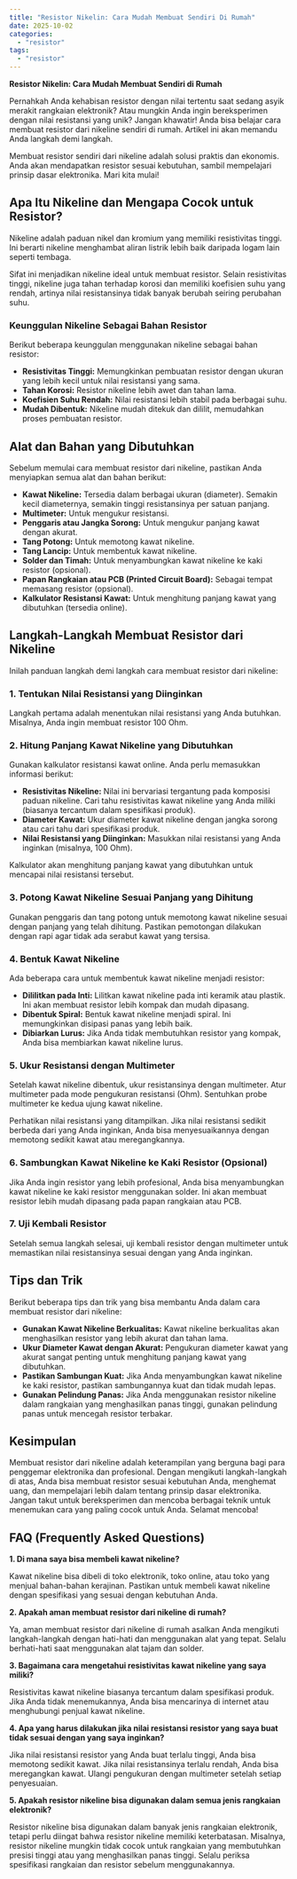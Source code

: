 ```yaml
---
title: "Resistor Nikelin: Cara Mudah Membuat Sendiri Di Rumah"
date: 2025-10-02
categories: 
  - "resistor"
tags: 
  - "resistor"
---
```


**Resistor Nikelin: Cara Mudah Membuat Sendiri di Rumah**

Pernahkah Anda kehabisan resistor dengan nilai tertentu saat sedang asyik merakit rangkaian elektronik? Atau mungkin Anda ingin bereksperimen dengan nilai resistansi yang unik? Jangan khawatir! Anda bisa belajar cara membuat resistor dari nikeline sendiri di rumah. Artikel ini akan memandu Anda langkah demi langkah.

Membuat resistor sendiri dari nikeline adalah solusi praktis dan ekonomis. Anda akan mendapatkan resistor sesuai kebutuhan, sambil mempelajari prinsip dasar elektronika. Mari kita mulai!

## Apa Itu Nikeline dan Mengapa Cocok untuk Resistor?

Nikeline adalah paduan nikel dan kromium yang memiliki resistivitas tinggi. Ini berarti nikeline menghambat aliran listrik lebih baik daripada logam lain seperti tembaga.

Sifat ini menjadikan nikeline ideal untuk membuat resistor. Selain resistivitas tinggi, nikeline juga tahan terhadap korosi dan memiliki koefisien suhu yang rendah, artinya nilai resistansinya tidak banyak berubah seiring perubahan suhu.

### Keunggulan Nikeline Sebagai Bahan Resistor

Berikut beberapa keunggulan menggunakan nikeline sebagai bahan resistor:

- **Resistivitas Tinggi:** Memungkinkan pembuatan resistor dengan ukuran yang lebih kecil untuk nilai resistansi yang sama.
- **Tahan Korosi:** Resistor nikeline lebih awet dan tahan lama.
- **Koefisien Suhu Rendah:** Nilai resistansi lebih stabil pada berbagai suhu.
- **Mudah Dibentuk:** Nikeline mudah ditekuk dan dililit, memudahkan proses pembuatan resistor.

## Alat dan Bahan yang Dibutuhkan

Sebelum memulai cara membuat resistor dari nikeline, pastikan Anda menyiapkan semua alat dan bahan berikut:

- **Kawat Nikeline:** Tersedia dalam berbagai ukuran (diameter). Semakin kecil diameternya, semakin tinggi resistansinya per satuan panjang.
- **Multimeter:** Untuk mengukur resistansi.
- **Penggaris atau Jangka Sorong:** Untuk mengukur panjang kawat dengan akurat.
- **Tang Potong:** Untuk memotong kawat nikeline.
- **Tang Lancip:** Untuk membentuk kawat nikeline.
- **Solder dan Timah:** Untuk menyambungkan kawat nikeline ke kaki resistor (opsional).
- **Papan Rangkaian atau PCB (Printed Circuit Board):** Sebagai tempat memasang resistor (opsional).
- **Kalkulator Resistansi Kawat:** Untuk menghitung panjang kawat yang dibutuhkan (tersedia online).

## Langkah-Langkah Membuat Resistor dari Nikeline

Inilah panduan langkah demi langkah cara membuat resistor dari nikeline:

### 1\. Tentukan Nilai Resistansi yang Diinginkan

Langkah pertama adalah menentukan nilai resistansi yang Anda butuhkan. Misalnya, Anda ingin membuat resistor 100 Ohm.

### 2\. Hitung Panjang Kawat Nikeline yang Dibutuhkan

Gunakan kalkulator resistansi kawat online. Anda perlu memasukkan informasi berikut:

- **Resistivitas Nikeline:** Nilai ini bervariasi tergantung pada komposisi paduan nikeline. Cari tahu resistivitas kawat nikeline yang Anda miliki (biasanya tercantum dalam spesifikasi produk).
- **Diameter Kawat:** Ukur diameter kawat nikeline dengan jangka sorong atau cari tahu dari spesifikasi produk.
- **Nilai Resistansi yang Diinginkan:** Masukkan nilai resistansi yang Anda inginkan (misalnya, 100 Ohm).

Kalkulator akan menghitung panjang kawat yang dibutuhkan untuk mencapai nilai resistansi tersebut.

### 3\. Potong Kawat Nikeline Sesuai Panjang yang Dihitung

Gunakan penggaris dan tang potong untuk memotong kawat nikeline sesuai dengan panjang yang telah dihitung. Pastikan pemotongan dilakukan dengan rapi agar tidak ada serabut kawat yang tersisa.

### 4\. Bentuk Kawat Nikeline

Ada beberapa cara untuk membentuk kawat nikeline menjadi resistor:

- **Dililitkan pada Inti:** Lilitkan kawat nikeline pada inti keramik atau plastik. Ini akan membuat resistor lebih kompak dan mudah dipasang.
- **Dibentuk Spiral:** Bentuk kawat nikeline menjadi spiral. Ini memungkinkan disipasi panas yang lebih baik.
- **Dibiarkan Lurus:** Jika Anda tidak membutuhkan resistor yang kompak, Anda bisa membiarkan kawat nikeline lurus.

### 5\. Ukur Resistansi dengan Multimeter

Setelah kawat nikeline dibentuk, ukur resistansinya dengan multimeter. Atur multimeter pada mode pengukuran resistansi (Ohm). Sentuhkan probe multimeter ke kedua ujung kawat nikeline.

Perhatikan nilai resistansi yang ditampilkan. Jika nilai resistansi sedikit berbeda dari yang Anda inginkan, Anda bisa menyesuaikannya dengan memotong sedikit kawat atau meregangkannya.

### 6\. Sambungkan Kawat Nikeline ke Kaki Resistor (Opsional)

Jika Anda ingin resistor yang lebih profesional, Anda bisa menyambungkan kawat nikeline ke kaki resistor menggunakan solder. Ini akan membuat resistor lebih mudah dipasang pada papan rangkaian atau PCB.

### 7\. Uji Kembali Resistor

Setelah semua langkah selesai, uji kembali resistor dengan multimeter untuk memastikan nilai resistansinya sesuai dengan yang Anda inginkan.

## Tips dan Trik

Berikut beberapa tips dan trik yang bisa membantu Anda dalam cara membuat resistor dari nikeline:

- **Gunakan Kawat Nikeline Berkualitas:** Kawat nikeline berkualitas akan menghasilkan resistor yang lebih akurat dan tahan lama.
- **Ukur Diameter Kawat dengan Akurat:** Pengukuran diameter kawat yang akurat sangat penting untuk menghitung panjang kawat yang dibutuhkan.
- **Pastikan Sambungan Kuat:** Jika Anda menyambungkan kawat nikeline ke kaki resistor, pastikan sambungannya kuat dan tidak mudah lepas.
- **Gunakan Pelindung Panas:** Jika Anda menggunakan resistor nikeline dalam rangkaian yang menghasilkan panas tinggi, gunakan pelindung panas untuk mencegah resistor terbakar.

## Kesimpulan

Membuat resistor dari nikeline adalah keterampilan yang berguna bagi para penggemar elektronika dan profesional. Dengan mengikuti langkah-langkah di atas, Anda bisa membuat resistor sesuai kebutuhan Anda, menghemat uang, dan mempelajari lebih dalam tentang prinsip dasar elektronika. Jangan takut untuk bereksperimen dan mencoba berbagai teknik untuk menemukan cara yang paling cocok untuk Anda. Selamat mencoba!

## FAQ (Frequently Asked Questions)

**1\. Di mana saya bisa membeli kawat nikeline?**

Kawat nikeline bisa dibeli di toko elektronik, toko online, atau toko yang menjual bahan-bahan kerajinan. Pastikan untuk membeli kawat nikeline dengan spesifikasi yang sesuai dengan kebutuhan Anda.

**2\. Apakah aman membuat resistor dari nikeline di rumah?**

Ya, aman membuat resistor dari nikeline di rumah asalkan Anda mengikuti langkah-langkah dengan hati-hati dan menggunakan alat yang tepat. Selalu berhati-hati saat menggunakan alat tajam dan solder.

**3\. Bagaimana cara mengetahui resistivitas kawat nikeline yang saya miliki?**

Resistivitas kawat nikeline biasanya tercantum dalam spesifikasi produk. Jika Anda tidak menemukannya, Anda bisa mencarinya di internet atau menghubungi penjual kawat nikeline.

**4\. Apa yang harus dilakukan jika nilai resistansi resistor yang saya buat tidak sesuai dengan yang saya inginkan?**

Jika nilai resistansi resistor yang Anda buat terlalu tinggi, Anda bisa memotong sedikit kawat. Jika nilai resistansinya terlalu rendah, Anda bisa meregangkan kawat. Ulangi pengukuran dengan multimeter setelah setiap penyesuaian.

**5\. Apakah resistor nikeline bisa digunakan dalam semua jenis rangkaian elektronik?**

Resistor nikeline bisa digunakan dalam banyak jenis rangkaian elektronik, tetapi perlu diingat bahwa resistor nikeline memiliki keterbatasan. Misalnya, resistor nikeline mungkin tidak cocok untuk rangkaian yang membutuhkan presisi tinggi atau yang menghasilkan panas tinggi. Selalu periksa spesifikasi rangkaian dan resistor sebelum menggunakannya.
